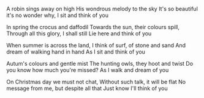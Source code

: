 A robin sings away on high
His wondrous melody to the sky
It's so beautiful it's no wonder why,
I sit and think of you

In spring the crocus and daffodil
Towards the sun, their colours spill,
Through all this glory, I shall still
Lie here and think of you

When summer is across the land,
I think of surf, of stone and sand
And dream of walking hand in hand
As I sit and think of you

Autum's colours and gentle mist
The hunting owls, they hoot and twist
Do you know how much you're missed?
As I walk and dream of you

On Christmas day we must not chat,
Without such talk, it will be flat
No message from me, but despite all that
Just know I'll think of you

